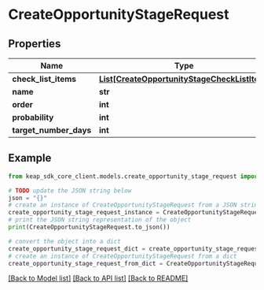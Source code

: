 # CreateOpportunityStageRequest


## Properties

Name | Type | Description | Notes
------------ | ------------- | ------------- | -------------
**check_list_items** | [**List[CreateOpportunityStageCheckListItem]**](CreateOpportunityStageCheckListItem.md) |  | [optional] 
**name** | **str** |  | 
**order** | **int** |  | 
**probability** | **int** |  | 
**target_number_days** | **int** |  | 

## Example

```python
from keap_sdk_core_client.models.create_opportunity_stage_request import CreateOpportunityStageRequest

# TODO update the JSON string below
json = "{}"
# create an instance of CreateOpportunityStageRequest from a JSON string
create_opportunity_stage_request_instance = CreateOpportunityStageRequest.from_json(json)
# print the JSON string representation of the object
print(CreateOpportunityStageRequest.to_json())

# convert the object into a dict
create_opportunity_stage_request_dict = create_opportunity_stage_request_instance.to_dict()
# create an instance of CreateOpportunityStageRequest from a dict
create_opportunity_stage_request_from_dict = CreateOpportunityStageRequest.from_dict(create_opportunity_stage_request_dict)
```
[[Back to Model list]](../README.md#documentation-for-models) [[Back to API list]](../README.md#documentation-for-api-endpoints) [[Back to README]](../README.md)


